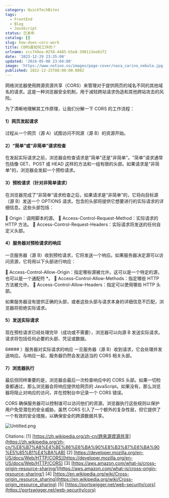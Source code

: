 ```yaml
---
category: QuickTechBites
tags:
  - FrontEnd
  - Blog
  - JavaScript
status: 已发布
catalog: []
slug: how-does-cors-work
title: CORS是如何工作的？
urlname: ccc749ea-0258-4485-b5e8-390113ee81f2
date: '2023-12-29 23:35:00'
updated: '2024-05-08 23:04:00'
image: 'https://www.notion.so/images/page-cover/nasa_carina_nebula.jpg'
published: 2022-12-25T08:00:00.000Z
---
```


网络浏览器使用跨源资源共享（CORS）来管理对于提供网页的域名不同的其他域名的请求。这是一种浏览器安全机制，用于减轻跨站请求伪造和其他跨站攻击的风险。


为了清晰地理解其工作原理，让我们分解一下 CORS 的工作流程：


#### 1）网页发起请求
过程从一个网页（源 A）试图访问不同源（源 B）的资源开始。


#### 2）“简单”或“非简单”请求检查
在发起实际请求之前，浏览器会检查请求是"简单"还是"非简单"。"简单"请求通常包括像 GET、POST 或 HEAD 这样的方法和一组有限的头部。如果请求是"非简单"的，浏览器会发起一个预检请求。


#### 3）预检请求（针对非简单请求）
在浏览器完成了“非简单”请求检查之后，如果请求是“非简单”的，它将向目标源（源 B）发送一个 OPTIONS 请求。包含的头部将提供它想要进行的实际请求的详细信息。这些头部包括：


🔸 Origin：调用脚本的源。
🔸 Access-Control-Request-Method：实际请求的 HTTP 方法。
🔸 Access-Control-Request-Headers：实际请求将发送的任何自定义头部。


#### 4）服务器对预检请求的响应
一旦服务器（源 B）收到预检请求，它将发送一个响应。如果服务器决定源可以访问资源，它将用以下头部进行响应：


🔹 Access-Control-Allow-Origin：指定哪些源被允许。这可以是一个特定的源，也可以是一个通配符 *。
🔹 Access-Control-Allow-Methods：指定哪些 HTTP 方法被允许。
🔹 Access-Control-Allow-Headers：指定可以使用哪些 HTTP 头部。


如果服务器没有提供正确的头部，或者这些头部与请求本身的详细信息不匹配，浏览器将拒绝实际请求。


#### 5）发送实际请求
现在预检请求已经处理完毕（成功或不需要），浏览器可以向源 B 发送实际请求。请求将包括任何必要的头部、凭证或数据。


6#### ）服务器对实际请求的响应
一旦服务器（源 B）收到请求，它会处理并发送响应。与响应一起，服务器仍然会发送适当的 CORS 相关头部。


#### 7）浏览器执行
最后但同样重要的是，浏览器会最后一次检查响应中的 CORS 头部。如果一切检查都通过，那么浏览器会将响应提供给网页的 JavaScript。如果没有，那么浏览器将阻止对响应的访问，并在控制台中记录一个 CORS 错误。


CORS 确保服务器可以控制谁可以访问他们的资源。浏览器执行这些规则以保护用户免受潜在的安全威胁。虽然 CORS 引入了一个额外的复杂性层，但它提供了一个有效的安全措施，以确保安全的跨源数据共享。


![Untitled.png](https://prod-files-secure.s3.us-west-2.amazonaws.com/5d24fe63-e567-4804-86f9-9fdc62e13082/b3deb140-f22b-4520-bcee-759301567801/Untitled.png?X-Amz-Algorithm=AWS4-HMAC-SHA256&X-Amz-Content-Sha256=UNSIGNED-PAYLOAD&X-Amz-Credential=ASIAZI2LB466TLZ52JZQ%2F20250220%2Fus-west-2%2Fs3%2Faws4_request&X-Amz-Date=20250220T213256Z&X-Amz-Expires=3600&X-Amz-Security-Token=IQoJb3JpZ2luX2VjEJz%2F%2F%2F%2F%2F%2F%2F%2F%2F%2FwEaCXVzLXdlc3QtMiJIMEYCIQCm%2FtrQuLUi7M%2BhhfjtT0TD9VUDUjYjQ4EDsr9ty1vMDQIhAI8sL77gnAuP8rT%2FHhVVZn3%2Bb1Xfrw43v31iH6fKqRJsKogECMX%2F%2F%2F%2F%2F%2F%2F%2F%2F%2FwEQABoMNjM3NDIzMTgzODA1IgzDpE1gvnEzCNbQo8Uq3AOq5NIq3GXGgBJRpgIs%2FDnb%2Bd9iFUXTU5RJFLKced2IxZZ9k2QapWZPaKUGzsNelwQKZ7C0EyO4NSRHvnAtKjOF16bQDtf%2FWXkOZo%2B6DMI7fNVxu2ck%2FDbSzcKC8N1deIeIgL2baxrScA8crqpsQIBV95uLZea63rSOkrLB6OqrQqua2N52pqgmeZOWQqKw5fOR3BHdC3uU9eeug6mCKGFYDnVDQcopf2%2FjOWzv76oG7e%2FCL%2BHiVXx1ZRKTMSE3XFoxgMYouU1sEZlPC412Fg%2FItop1hRJ9INQaI0odS76VTKtbwQg2Xf4GOLv7X02aAOub36%2BnYwOM2S8P6qQYWHEcZqox4jlF4D8v1Sfx4wCKBjA32TzszCfkelH%2BByzKIj87XDcWnrkFhtwbBtc29SVuqIYIQjsoGgkUOitl%2BpEEEg2clL39lxpZ4dzOBZk%2BIbRCAKl1QyHx1XDO4%2BGfjYE0DvcQzL%2B0GuDq%2F4XvwfHvBUvqDWmXo%2Bz8EkUw8%2BYmXqqKy8B%2FWWusLtzIZt14udzAepbrdlsOhbl%2BfxIJhaGRZF96Rhbl7N1fN3GSETPfQwdlNc37Rw88BTBGpHzFeg%2BZME7ULgxLxh6aYPeYbbPhc7Kj667czJmmGODDojCei969BjqkAbYMSqTYdIAKJjo6GtYb8PDBNKNJ1m4%2BI6485QFvp%2Fywf6wN%2FvpkbkchJkjW196H%2FBOEoJbMhLOuiDSRJiLdYtWjuIrNLOpKp2yOlFQCoRsSEpijiecKvmFNgXxdmJivsbmqEA27Jb8rPc9CgHF6zDXL3oEMjqFOC%2Fa71r%2FjvjKcPfjJpc4hAatCm8xbv9PPxsyc7uDzcMwhzsnerZBk5eKmThzN&X-Amz-Signature=0dad2cb04f1083342ead3313cc83dbdc12f52b2804438ac239f5557a55e34bac&X-Amz-SignedHeaders=host&x-id=GetObject)


Citations:
[1] [https://zh.wikipedia.org/zh-cn/跨來源資源共享](https://zh.wikipedia.org/zh-cn/%E8%B7%A8%E4%BE%86%E6%BA%90%E8%B3%87%E6%BA%90%E5%85%B1%E4%BA%AB)
[2] [https://developer.mozilla.org/en-US/docs/Web/HTTP/CORS](https://developer.mozilla.org/en-US/docs/Web/HTTP/CORS)
[3] [https://aws.amazon.com/what-is/cross-origin-resource-sharing/](https://aws.amazon.com/what-is/cross-origin-resource-sharing/)
[4] [https://en.wikipedia.org/wiki/Cross-origin_resource_sharing](https://en.wikipedia.org/wiki/Cross-origin_resource_sharing)
[5] [https://portswigger.net/web-security/cors](https://portswigger.net/web-security/cors)

